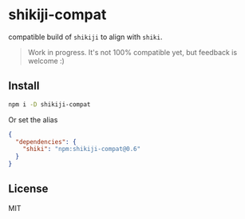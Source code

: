 # shikiji-compat

compatible build of `shikiji` to align with `shiki`.

> Work in progress. It's not 100% compatible yet, but feedback is welcome :)

## Install

```bash
npm i -D shikiji-compat
```

Or set the alias

```json
{
  "dependencies": {
    "shiki": "npm:shikiji-compat@0.6"
  }
}
```

## License

MIT
